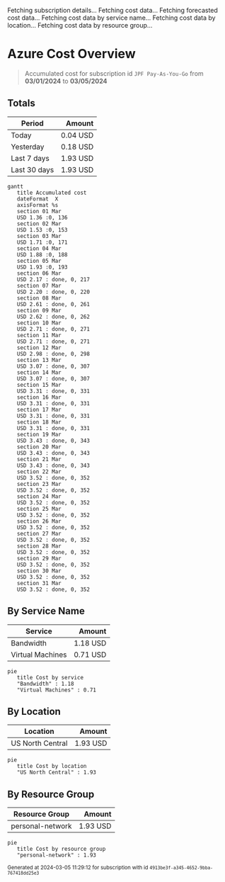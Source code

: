Fetching subscription details...
Fetching cost data...
Fetching forecasted cost data...
Fetching cost data by service name...
Fetching cost data by location...
Fetching cost data by resource group...
# Azure Cost Overview

> Accumulated cost for subscription id `JPF Pay-As-You-Go` from **03/01/2024** to **03/05/2024**

## Totals

|Period|Amount|
|---|---:|
|Today|0.04 USD|
|Yesterday|0.18 USD|
|Last 7 days|1.93 USD|
|Last 30 days|1.93 USD|

```mermaid
gantt
   title Accumulated cost
   dateFormat  X
   axisFormat %s
   section 01 Mar
   USD 1.36 :0, 136
   section 02 Mar
   USD 1.53 :0, 153
   section 03 Mar
   USD 1.71 :0, 171
   section 04 Mar
   USD 1.88 :0, 188
   section 05 Mar
   USD 1.93 :0, 193
   section 06 Mar
   USD 2.17 : done, 0, 217
   section 07 Mar
   USD 2.20 : done, 0, 220
   section 08 Mar
   USD 2.61 : done, 0, 261
   section 09 Mar
   USD 2.62 : done, 0, 262
   section 10 Mar
   USD 2.71 : done, 0, 271
   section 11 Mar
   USD 2.71 : done, 0, 271
   section 12 Mar
   USD 2.98 : done, 0, 298
   section 13 Mar
   USD 3.07 : done, 0, 307
   section 14 Mar
   USD 3.07 : done, 0, 307
   section 15 Mar
   USD 3.31 : done, 0, 331
   section 16 Mar
   USD 3.31 : done, 0, 331
   section 17 Mar
   USD 3.31 : done, 0, 331
   section 18 Mar
   USD 3.31 : done, 0, 331
   section 19 Mar
   USD 3.43 : done, 0, 343
   section 20 Mar
   USD 3.43 : done, 0, 343
   section 21 Mar
   USD 3.43 : done, 0, 343
   section 22 Mar
   USD 3.52 : done, 0, 352
   section 23 Mar
   USD 3.52 : done, 0, 352
   section 24 Mar
   USD 3.52 : done, 0, 352
   section 25 Mar
   USD 3.52 : done, 0, 352
   section 26 Mar
   USD 3.52 : done, 0, 352
   section 27 Mar
   USD 3.52 : done, 0, 352
   section 28 Mar
   USD 3.52 : done, 0, 352
   section 29 Mar
   USD 3.52 : done, 0, 352
   section 30 Mar
   USD 3.52 : done, 0, 352
   section 31 Mar
   USD 3.52 : done, 0, 352
```

## By Service Name

|Service|Amount|
|---|---:|
|Bandwidth|1.18 USD|
|Virtual Machines|0.71 USD|

```mermaid
pie
   title Cost by service
   "Bandwidth" : 1.18
   "Virtual Machines" : 0.71
```

## By Location

|Location|Amount|
|---|---:|
|US North Central|1.93 USD|

```mermaid
pie
   title Cost by location
   "US North Central" : 1.93
```

## By Resource Group

|Resource Group|Amount|
|---|---:|
|personal-network|1.93 USD|

```mermaid
pie
   title Cost by resource group
   "personal-network" : 1.93
```

<sup>Generated at 2024-03-05 11:29:12 for subscription with id `4913be3f-a345-4652-9bba-767418dd25e3`</sup>
